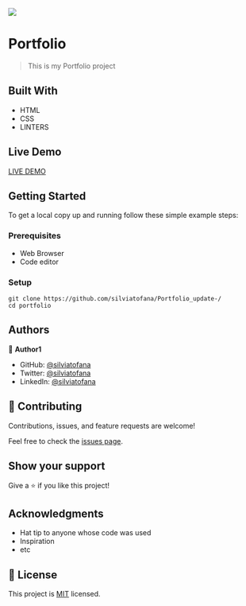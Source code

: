 ![](https://img.shields.io/badge/Microverse-blueviolet)

# Portfolio
> This is my Portfolio project
> 


## Built With

- HTML
- CSS
- LINTERS

## Live Demo 

[LIVE DEMO](https://silviatofana.github.io/v1/)


## Getting Started


To get a local copy up and running follow these simple example steps:

### Prerequisites
 - Web Browser
 - Code editor

### Setup
~~~
git clone https://github.com/silviatofana/Portfolio_update-/
cd portfolio
~~~



## Authors

👤 **Author1**

- GitHub: [@silviatofana](https://github.com/silviatofana)
- Twitter: [@silviatofana](https://twitter.com/silviatofana)
- LinkedIn: [@silviatofana](https://www.linkedin.com/in/silviatofana/)

## 🤝 Contributing

Contributions, issues, and feature requests are welcome!

Feel free to check the [issues page](../../issues/).




## Show your support

Give a ⭐️ if you like this project!

## Acknowledgments

- Hat tip to anyone whose code was used
- Inspiration
- etc

## 📝 License

This project is [MIT](./MIT.md) licensed.
